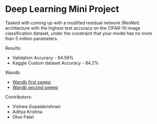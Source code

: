 # Deep Learning Mini Project
Tasked with coming up with a modified residual network (ResNet) architecture with the highest test accuracy on the CIFAR-10 image classification dataset, under the constraint that your model has no more than 5 million parameters.

Results:
 - Validation Accuracy - 94.59%
 - Kaggle Custom dataset Accuracy - 84.2%

Wandb:
- [Wandb first sweep ](https://api.wandb.ai/links/team9449/ohzzzyj5)
- [Wandb second sweep ](https://api.wandb.ai/links/team9449/nawhw3dq)

Contributors:
 - Vishwa Gopalakrishnan
 - Aditya Krishna
 - Ohm Patel
